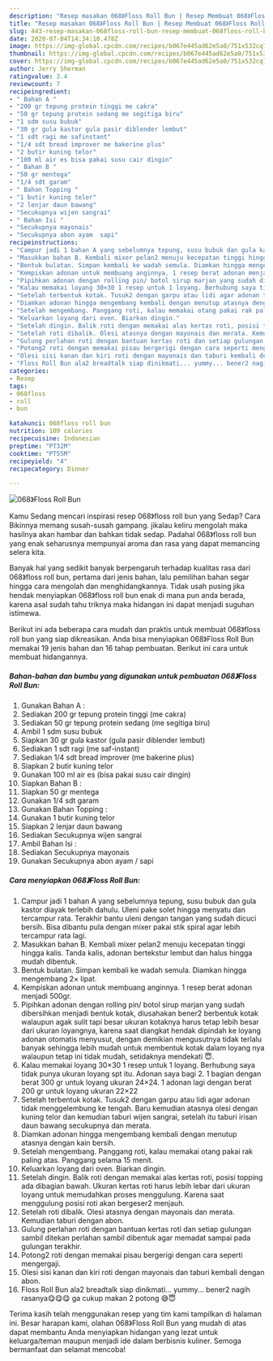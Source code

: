 ```yaml
---
description: "Resep masakan 068》Floss Roll Bun | Resep Membuat 068》Floss Roll Bun Yang Lezat Sekali"
title: "Resep masakan 068》Floss Roll Bun | Resep Membuat 068》Floss Roll Bun Yang Lezat Sekali"
slug: 443-resep-masakan-068floss-roll-bun-resep-membuat-068floss-roll-bun-yang-lezat-sekali
date: 2020-07-04T14:34:10.478Z
image: https://img-global.cpcdn.com/recipes/b067e445ad62e5a0/751x532cq70/068floss-roll-bun-foto-resep-utama.jpg
thumbnail: https://img-global.cpcdn.com/recipes/b067e445ad62e5a0/751x532cq70/068floss-roll-bun-foto-resep-utama.jpg
cover: https://img-global.cpcdn.com/recipes/b067e445ad62e5a0/751x532cq70/068floss-roll-bun-foto-resep-utama.jpg
author: Jerry Sherman
ratingvalue: 3.4
reviewcount: 7
recipeingredient:
- " Bahan A "
- "200 gr tepung protein tinggi me cakra"
- "50 gr tepung protein sedang me segitiga biru"
- "1 sdm susu bubuk"
- "30 gr gula kastor gula pasir diblender lembut"
- "1 sdt ragi me safinstant"
- "1/4 sdt bread improver me bakerine plus"
- "2 butir kuning telor"
- "100 ml air es bisa pakai susu cair dingin"
- " Bahan B "
- "50 gr mentega"
- "1/4 sdt garam"
- " Bahan Topping "
- "1 butir kuning telor"
- "2 lenjar daun bawang"
- "Secukupnya wijen sangrai"
- " Bahan Isi "
- "Secukupnya mayonais"
- "Secukupnya abon ayam  sapi"
recipeinstructions:
- "Campur jadi 1 bahan A yang sebelumnya tepung, susu bubuk dan gula kastor diayak terlebih dahulu. Uleni pake solet hingga menyatu dan tercampur rata. Terakhir bantu uleni dengan tangan yang sudah dicuci bersih. Bisa dibantu pula dengan mixer pakai stik spiral agar lebih tercampur rata lagi."
- "Masukkan bahan B. Kembali mixer pelan2 menuju kecepatan tinggi hingga kalis. Tanda kalis, adonan bertekstur lembut dan halus hingga mudah dibentuk."
- "Bentuk bulatan. Simpan kembali ke wadah semula. Diamkan hingga mengembang 2× lipat."
- "Kempiskan adonan untuk membuang anginnya. 1 resep berat adonan menjadi 500gr."
- "Pipihkan adonan dengan rolling pin/ botol sirup marjan yang sudah dibersihkan menjadi bentuk kotak, diusahakan bener2 berbentuk kotak walaupun agak sulit tapi besar ukuran kotaknya harus tetap lebih besar dari ukuran loyangnya, karena saat diangkat hendak dipindah ke loyang adonan otomatis menyusut, dengan demikian mengusutnya tidak terlalu banyak sehingga lebih mudah untuk membentuk kotak dalam loyang nya walaupun tetap ini tidak mudah, setidaknya mendekati 😇."
- "Kalau memakai loyang 30×30 1 resep untuk 1 loyang. Berhubung saya tidak punya ukuran loyang spt itu. Adonan saya bagi 2. 1 bagian dengan berat 300 gr untuk loyang ukuran 24×24. 1 adonan lagi dengan berat 200 gr untuk loyang ukuran 22×22"
- "Setelah terbentuk kotak. Tusuk2 dengan garpu atau lidi agar adonan tidak menggelembung ke tengah. Baru kemudian atasnya olesi dengan kuning telor dan kemudian taburi wijen sangrai, setelah itu taburi irisan daun bawang secukupnya dan merata."
- "Diamkan adonan hingga mengembang kembali dengan menutup atasnya dengan kain bersih."
- "Setelah mengembang. Panggang roti, kalau memakai otang pakai rak paling atas. Panggang selama 15 menit."
- "Keluarkan loyang dari oven. Biarkan dingin."
- "Setelah dingin. Balik roti dengan memakai alas kertas roti, posisi topping ada dibagian bawah. Ukuran kertas roti harus lebih lebar dari ukuran loyang untuk memudahkan proses menggulung. Karena saat menggulung posisi roti akan bergeser2 menjauh."
- "Setelah roti dibalik. Olesi atasnya dengan mayonais dan merata. Kemudian taburi dengan abon."
- "Gulung perlahan roti dengan bantuan kertas roti dan setiap gulungan sambil ditekan perlahan sambil dibentuk agar memadat sampai pada gulungan terakhir."
- "Potong2 roti dengan memakai pisau bergerigi dengan cara seperti mengergaji."
- "Olesi sisi kanan dan kiri roti dengan mayonais dan taburi kembali dengan abon."
- "Floss Roll Bun ala2 breadtalk siap dinikmati... yummy... bener2 nagih rasanya😋😋😋 ga cukup makan 2 potong 😅😇"
categories:
- Resep
tags:
- 068floss
- roll
- bun

katakunci: 068floss roll bun 
nutrition: 109 calories
recipecuisine: Indonesian
preptime: "PT32M"
cooktime: "PT55M"
recipeyield: "4"
recipecategory: Dinner

---
```



![068》Floss Roll Bun](https://img-global.cpcdn.com/recipes/b067e445ad62e5a0/751x532cq70/068floss-roll-bun-foto-resep-utama.jpg)

Kamu Sedang mencari inspirasi resep 068》floss roll bun yang Sedap? Cara Bikinnya memang susah-susah gampang. jikalau keliru mengolah maka hasilnya akan hambar dan bahkan tidak sedap. Padahal 068》floss roll bun yang enak seharusnya mempunyai aroma dan rasa yang dapat memancing selera kita.



Banyak hal yang sedikit banyak berpengaruh terhadap kualitas rasa dari 068》floss roll bun, pertama dari jenis bahan, lalu pemilihan bahan segar hingga cara mengolah dan menghidangkannya. Tidak usah pusing jika hendak menyiapkan 068》floss roll bun enak di mana pun anda berada, karena asal sudah tahu triknya maka hidangan ini dapat menjadi suguhan istimewa.


Berikut ini ada beberapa cara mudah dan praktis untuk membuat 068》floss roll bun yang siap dikreasikan. Anda bisa menyiapkan 068》Floss Roll Bun memakai 19 jenis bahan dan 16 tahap pembuatan. Berikut ini cara untuk membuat hidangannya.

<!--inarticleads1-->

##### Bahan-bahan dan bumbu yang digunakan untuk pembuatan 068》Floss Roll Bun:

1. Gunakan  Bahan A :
1. Sediakan 200 gr tepung protein tinggi (me cakra)
1. Sediakan 50 gr tepung protein sedang (me segitiga biru)
1. Ambil 1 sdm susu bubuk
1. Siapkan 30 gr gula kastor (gula pasir diblender lembut)
1. Sediakan 1 sdt ragi (me saf-instant)
1. Sediakan 1/4 sdt bread improver (me bakerine plus)
1. Siapkan 2 butir kuning telor
1. Gunakan 100 ml air es (bisa pakai susu cair dingin)
1. Siapkan  Bahan B :
1. Siapkan 50 gr mentega
1. Gunakan 1/4 sdt garam
1. Gunakan  Bahan Topping :
1. Gunakan 1 butir kuning telor
1. Siapkan 2 lenjar daun bawang
1. Sediakan Secukupnya wijen sangrai
1. Ambil  Bahan Isi :
1. Sediakan Secukupnya mayonais
1. Gunakan Secukupnya abon ayam / sapi




<!--inarticleads2-->

##### Cara menyiapkan 068》Floss Roll Bun:

1. Campur jadi 1 bahan A yang sebelumnya tepung, susu bubuk dan gula kastor diayak terlebih dahulu. Uleni pake solet hingga menyatu dan tercampur rata. Terakhir bantu uleni dengan tangan yang sudah dicuci bersih. Bisa dibantu pula dengan mixer pakai stik spiral agar lebih tercampur rata lagi.
1. Masukkan bahan B. Kembali mixer pelan2 menuju kecepatan tinggi hingga kalis. Tanda kalis, adonan bertekstur lembut dan halus hingga mudah dibentuk.
1. Bentuk bulatan. Simpan kembali ke wadah semula. Diamkan hingga mengembang 2× lipat.
1. Kempiskan adonan untuk membuang anginnya. 1 resep berat adonan menjadi 500gr.
1. Pipihkan adonan dengan rolling pin/ botol sirup marjan yang sudah dibersihkan menjadi bentuk kotak, diusahakan bener2 berbentuk kotak walaupun agak sulit tapi besar ukuran kotaknya harus tetap lebih besar dari ukuran loyangnya, karena saat diangkat hendak dipindah ke loyang adonan otomatis menyusut, dengan demikian mengusutnya tidak terlalu banyak sehingga lebih mudah untuk membentuk kotak dalam loyang nya walaupun tetap ini tidak mudah, setidaknya mendekati 😇.
1. Kalau memakai loyang 30×30 1 resep untuk 1 loyang. Berhubung saya tidak punya ukuran loyang spt itu. Adonan saya bagi 2. 1 bagian dengan berat 300 gr untuk loyang ukuran 24×24. 1 adonan lagi dengan berat 200 gr untuk loyang ukuran 22×22
1. Setelah terbentuk kotak. Tusuk2 dengan garpu atau lidi agar adonan tidak menggelembung ke tengah. Baru kemudian atasnya olesi dengan kuning telor dan kemudian taburi wijen sangrai, setelah itu taburi irisan daun bawang secukupnya dan merata.
1. Diamkan adonan hingga mengembang kembali dengan menutup atasnya dengan kain bersih.
1. Setelah mengembang. Panggang roti, kalau memakai otang pakai rak paling atas. Panggang selama 15 menit.
1. Keluarkan loyang dari oven. Biarkan dingin.
1. Setelah dingin. Balik roti dengan memakai alas kertas roti, posisi topping ada dibagian bawah. Ukuran kertas roti harus lebih lebar dari ukuran loyang untuk memudahkan proses menggulung. Karena saat menggulung posisi roti akan bergeser2 menjauh.
1. Setelah roti dibalik. Olesi atasnya dengan mayonais dan merata. Kemudian taburi dengan abon.
1. Gulung perlahan roti dengan bantuan kertas roti dan setiap gulungan sambil ditekan perlahan sambil dibentuk agar memadat sampai pada gulungan terakhir.
1. Potong2 roti dengan memakai pisau bergerigi dengan cara seperti mengergaji.
1. Olesi sisi kanan dan kiri roti dengan mayonais dan taburi kembali dengan abon.
1. Floss Roll Bun ala2 breadtalk siap dinikmati... yummy... bener2 nagih rasanya😋😋😋 ga cukup makan 2 potong 😅😇




Terima kasih telah menggunakan resep yang tim kami tampilkan di halaman ini. Besar harapan kami, olahan 068》Floss Roll Bun yang mudah di atas dapat membantu Anda menyiapkan hidangan yang lezat untuk keluarga/teman maupun menjadi ide dalam berbisnis kuliner. Semoga bermanfaat dan selamat mencoba!
